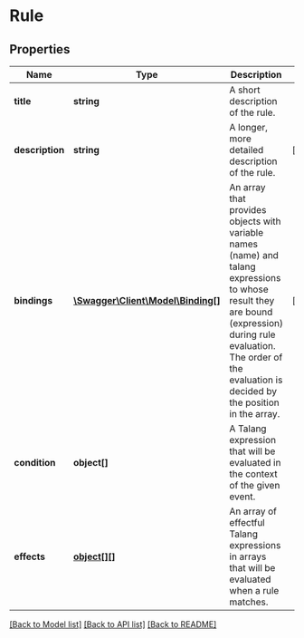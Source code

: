 # Rule

## Properties
Name | Type | Description | Notes
------------ | ------------- | ------------- | -------------
**title** | **string** | A short description of the rule. | 
**description** | **string** | A longer, more detailed description of the rule. | [optional] 
**bindings** | [**\Swagger\Client\Model\Binding[]**](Binding.md) | An array that provides objects with variable names (name) and talang expressions to whose result they are bound (expression) during rule evaluation. The order of the evaluation is decided by the position in the array. | [optional] 
**condition** | **object[]** | A Talang expression that will be evaluated in the context of the given event. | 
**effects** | [**object[][]**](array.md) | An array of effectful Talang expressions in arrays that will be evaluated when a rule matches. | 

[[Back to Model list]](../README.md#documentation-for-models) [[Back to API list]](../README.md#documentation-for-api-endpoints) [[Back to README]](../README.md)


